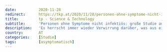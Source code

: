 ```yaml
---
date:          2020-11-28
redirect:      https://tkp.at/2020/11/28/personen-ohne-symptome-nicht-infektioes-grosse-studie-aus-wuhan/
title:         tp - Science & Technology
subtitle:      'Personen ohne Symptome nicht infektiös: große Studie aus Wuhan'
description:   'Es herrscht immer wieder Verwirrung darüber, was aus einem positiven Ergebnis eines PCR-Tests folgt. Sind Personen ohne Symptome, erkrankt oder infiziert? Können sie andere Menschen infizieren? Machen Masken Sinn, weil damit Infektionen durch Personen ohne Symptome verhindert werden. Die Studie legt nahe, dass Personen ohne Symptome andere nicht infizieren. Was sind die Fakten? Zum Thema …'
country:       AT
categories:    [Studie]
tags:          [asymptomatisch]
---
```

